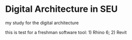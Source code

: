 # Digital Architecture in SEU
my study for the digital architecture

this is test for a freshman
software tool: 1) Rhino 6; 2) Revit
